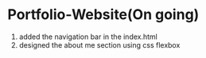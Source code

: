 # Portfolio-Website(On going)
1. added the navigation bar in the index.html
2. designed the about me section using css flexbox
